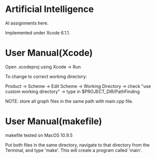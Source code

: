 # Artificial Intelligence

AI assignments here.

Implemented under Xcode 6.1.1.

# User Manual(Xcode)

Open .xcodeproj using Xcode -> Run

To change to correct working directory:

Product -> Scheme -> Edit Scheme -> Working Directory -> check "use custom working directory" -> type in $PROJECT_DIR/PathFinding

NOTE: store all graph files in the same path with main.cpp file.

# User Manual(makefile)

makefile tested on MacOS 10.9.5

Put both files in the same directory, navigate to that directory from the Terminal, and type 'make'. This will create a program called 'main'.
